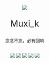 

<div align="center">
	<img src="https://avatars.githubusercontent.com/u/42647136?v=4">
	<p style="font-size:28px">Muxi_k</h1>
	<p>念念不忘，必有回响</p><br/>
  <img src="https://img.shields.io/badge/php-%23777BB4.svg?&style=for-the-badge&logo=php&logoColor=white">
  <img src="https://img.shields.io/badge/javascript-%23F7DF1E.svg?&style=for-the-badge&logo=javascript&logoColor=white">
  <img src="https://img.shields.io/badge/python-%233776AB.svg?&style=for-the-badge&logo=python&logoColor=white">
  <img src="https://img.shields.io/badge/Vue.js-%234FC08D.svg?&style=for-the-badge&logo=Vue.js&logoColor=white">
  <img src="https://img.shields.io/badge/Laravel-%23FF2D20.svg?&style=for-the-badge&logo=laravel&logoColor=white">
</div>


